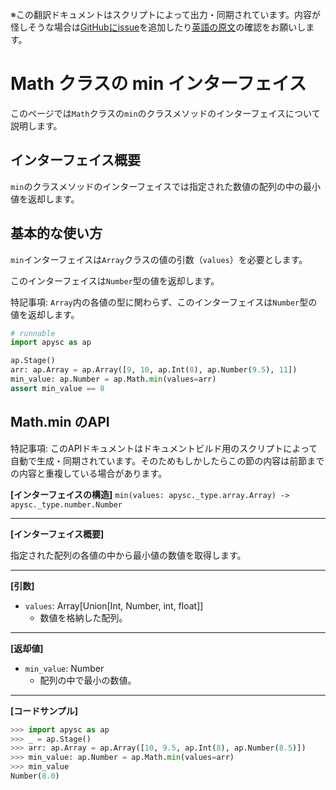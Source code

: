 <span class="inconspicuous-txt">※この翻訳ドキュメントはスクリプトによって出力・同期されています。内容が怪しそうな場合は<a href="https://github.com/simon-ritchie/apysc/issues" target="_blank">GitHubにissue</a>を追加したり[英語の原文](https://simon-ritchie.github.io/apysc/en/math_min.html)の確認をお願いします。</span>

# Math クラスの min インターフェイス

このページでは`Math`クラスの`min`のクラスメソッドのインターフェイスについて説明します。

## インターフェイス概要

`min`のクラスメソッドのインターフェイスでは指定された数値の配列の中の最小値を返却します。

## 基本的な使い方

`min`インターフェイスは`Array`クラスの値の引数（`values`）を必要とします。

このインターフェイスは`Number`型の値を返却します。

特記事項: `Array`内の各値の型に関わらず、このインターフェイスは`Number`型の値を返却します。

```py
# runnable
import apysc as ap

ap.Stage()
arr: ap.Array = ap.Array([9, 10, ap.Int(8), ap.Number(9.5), 11])
min_value: ap.Number = ap.Math.min(values=arr)
assert min_value == 8
```

## Math.min のAPI

<span class="inconspicuous-txt">特記事項: このAPIドキュメントはドキュメントビルド用のスクリプトによって自動で生成・同期されています。そのためもしかしたらこの節の内容は前節までの内容と重複している場合があります。</span>

**[インターフェイスの構造]** `min(values: apysc._type.array.Array) -> apysc._type.number.Number`<hr>

**[インターフェイス概要]**

指定された配列の各値の中から最小値の数値を取得します。<hr>

**[引数]**

- `values`: Array[Union[Int, Number, int, float]]
  - 数値を格納した配列。

<hr>

**[返却値]**

- `min_value`: Number
  - 配列の中で最小の数値。

<hr>

**[コードサンプル]**

```py
>>> import apysc as ap
>>> _ = ap.Stage()
>>> arr: ap.Array = ap.Array([10, 9.5, ap.Int(8), ap.Number(8.5)])
>>> min_value: ap.Number = ap.Math.min(values=arr)
>>> min_value
Number(8.0)
```